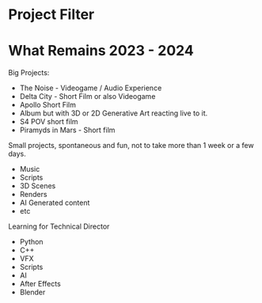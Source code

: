 # Project Filter

# What Remains 2023 - 2024

Big Projects:
- The Noise - Videogame / Audio Experience
- Delta City - Short Film or also Videogame
- Apollo Short Film 
- Album but with 3D or 2D Generative Art reacting live to it.
- S4 POV short film
- Piramyds in Mars - Short film

Small projects, spontaneous and fun, not to take more than 1 week or a few days.
- Music
- Scripts
- 3D Scenes
- Renders
- AI Generated content
- etc

Learning for Technical Director
- Python
- C++
- VFX
- Scripts
- AI
- After Effects
- Blender


